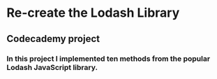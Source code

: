 #  Re-create the Lodash Library  #
## Codecademy project ## 

### In this project I implemented ten methods from the popular Lodash JavaScript library. ###
